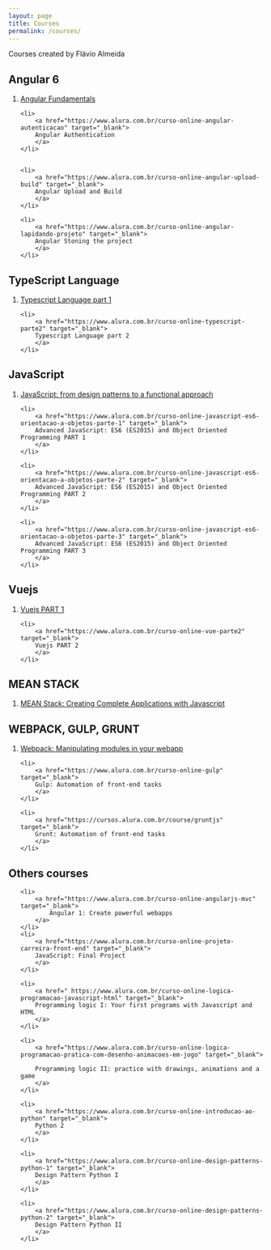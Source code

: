 ```yaml
---
layout: page
title: Courses
permalink: /courses/
---
```

<p>Courses created by Flávio Almeida</p>

<h2>Angular 6</h2>
<ol class="post-list">
    <li>
        <a href="https://www.alura.com.br/curso-online-angular-fundamentos" target="_blank">
        Angular Fundamentals
        </a>
    </li>

    <li>
        <a href="https://www.alura.com.br/curso-online-angular-autenticacao" target="_blank">
        Angular Authentication
        </a>
    </li>


    <li>
        <a href="https://www.alura.com.br/curso-online-angular-upload-build" target="_blank">
        Angular Upload and Build
        </a>
    </li>

    <li>
        <a href="https://www.alura.com.br/curso-online-angular-lapidando-projeto" target="_blank">
        Angular Stoning the project
        </a>
    </li>
</ol>

<h2>TypeScript Language</h2>
<ol class="post-list">
    <li>
        <a href="https://www.alura.com.br/curso-online-typescript-parte1" target="_blank">
        Typescript Language part 1
        </a>
    </li>

    <li>
        <a href="https://www.alura.com.br/curso-online-typescript-parte2" target="_blank">
        Typescript Language part 2
        </a>
    </li>
</ol>

<h2>JavaScript</h2>
<ol class="post-list">
    <li>
        <a href="https://www.alura.com.br/curso-online-javascript-padroes-abordagem-funcional" target="_blank">
        JavaScript: from design patterns to a functional approach
        </a>
    </li>

    <li>
        <a href="https://www.alura.com.br/curso-online-javascript-es6-orientacao-a-objetos-parte-1" target="_blank">
        Advanced JavaScript: ES6 (ES2015) and Object Oriented Programming PART 1
        </a>
    </li>

    <li>
        <a href="https://www.alura.com.br/curso-online-javascript-es6-orientacao-a-objetos-parte-2" target="_blank">
        Advanced JavaScript: ES6 (ES2015) and Object Oriented Programming PART 2
        </a>
    </li>  

    <li>
        <a href="https://www.alura.com.br/curso-online-javascript-es6-orientacao-a-objetos-parte-3" target="_blank">
        Advanced JavaScript: ES6 (ES2015) and Object Oriented Programming PART 3
        </a>
    </li>        
</ol>


<h2>Vuejs</h2>
<ol class="post-list">
    <li>
        <a href="https://www.alura.com.br/curso-online-vue-parte1" target="_blank">
        Vuejs PART 1
        </a>
    </li>

    <li>
        <a href="https://www.alura.com.br/curso-online-vue-parte2" target="_blank">
        Vuejs PART 2
        </a>
    </li>     
</ol>

<h2>MEAN STACK</h2>
<ol class="post-list">
    <li>
        <a href="https://www.alura.com.br/curso-online-mean-javascript" target="_blank">
        MEAN Stack: Creating Complete Applications with Javascript
        </a>
    </li>   
</ol>

<h2>WEBPACK, GULP, GRUNT</h2>
<ol class="post-list">
    <li>
        <a href="https://www.alura.com.br/curso-online-webpack" target="_blank">
        Webpack: Manipulating modules in your webapp
        </a>
    </li> 

    <li>
        <a href="https://www.alura.com.br/curso-online-gulp" target="_blank">
        Gulp: Automation of front-end tasks
        </a>
    </li>   

    <li>
        <a href="https://cursos.alura.com.br/course/gruntjs" target="_blank">
        Grunt: Automation of front-end tasks
        </a>
    </li>   
</ol>

<h2>Others courses</h2>
<ol class="post-list">

    <li>
        <a href="https://www.alura.com.br/curso-online-angularjs-mvc" target="_blank">
            Angular 1: Create powerful webapps
        </a>
    </li> 
    <li>
        <a href="https://www.alura.com.br/curso-online-projeto-carreira-front-end" target="_blank">
        JavaScript: Final Project
        </a>
    </li> 

    <li>
        <a href=" https://www.alura.com.br/curso-online-logica-programacao-javascript-html" target="_blank">
        Programming logic I: Your first programs with Javascript and HTML
        </a>
    </li> 

    <li>
        <a href="https://www.alura.com.br/curso-online-logica-programacao-pratica-com-desenho-animacoes-em-jogo" target="_blank">
        
        Programming logic II: practice with drawings, animations and a game
        </a>
    </li>       

    <li>
        <a href="https://www.alura.com.br/curso-online-introducao-ao-python" target="_blank">
        Python 2
        </a>
    </li>  

    <li>
        <a href="https://www.alura.com.br/curso-online-design-patterns-python-1" target="_blank">
        Design Pattern Python I
        </a>
    </li> 

    <li>
        <a href="https://www.alura.com.br/curso-online-design-patterns-python-2" target="_blank">
        Design Pattern Python II
        </a>
    </li>           
</ol>






